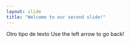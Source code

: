 ```yaml
---
layout: slide
title: "Welcome to our second slide!"
---
```

Otro tipo de texto
Use the left arrow to go back!
